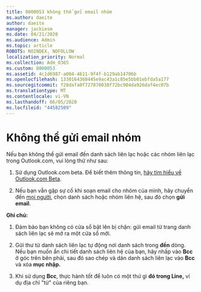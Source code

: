 ```yaml
---
title: 8000053 không thể gửi email nhóm
ms.author: daeite
author: daeite
manager: jackiesm
ms.date: 04/21/2020
ms.audience: Admin
ms.topic: article
ROBOTS: NOINDEX, NOFOLLOW
localization_priority: Normal
ms.collection: Adm_O365
ms.custom: 8000053
ms.assetid: 4c1d6987-a004-4611-9f4f-b129ab14706b
ms.openlocfilehash: 1330164360445e9ac43a1c85e5bb01ebfda5a177
ms.sourcegitcommit: f28dafa0f727870038f72bc904da926daf4ec07b
ms.translationtype: MT
ms.contentlocale: vi-VN
ms.lasthandoff: 06/05/2020
ms.locfileid: "44582509"
---
```

# <a name="unable-to-send-group-emails"></a>Không thể gửi email nhóm

Nếu bạn không thể gửi email đến danh sách liên lạc hoặc các nhóm liên lạc trong Outlook.com, vui lòng thử như sau:
  
1. Sử dụng Outlook.com beta. Để biết thêm thông tin, [hãy tìm hiểu về Outlook.com Beta](https://support.office.com/article/e2261c7f-d413-4084-8f22-21282f42d8cf).
    
2. Nếu bạn vẫn gặp sự cố khi soạn email cho nhóm của mình, hãy chuyển đến [mọi người](https://outlook.live.com/people/), chọn danh sách hoặc nhóm liên hệ, sau đó chọn **gửi email**.
    
 **Ghi chú:**
  
1. Đảm bảo bạn không có cửa sổ bật lên bị chặn: gửi email từ trang danh sách liên lạc sẽ mở ra một cửa sổ mới.
    
2. Gửi thư từ danh sách liên lạc tự động nơi danh sách trong **đến** dòng. Nếu bạn muốn ẩn chi tiết danh sách liên hệ của bạn, hãy nhấp vào **Bcc** ở góc trên bên phải, sau đó sao chép và dán danh sách liên lạc vào **Bcc** và xóa **mục nhập.** 
    
3. Khi sử dụng **Bcc**, thực hành tốt để luôn có một thứ gì **đó trong Line,** ví dụ địa chỉ "từ" của riêng bạn. 
    

